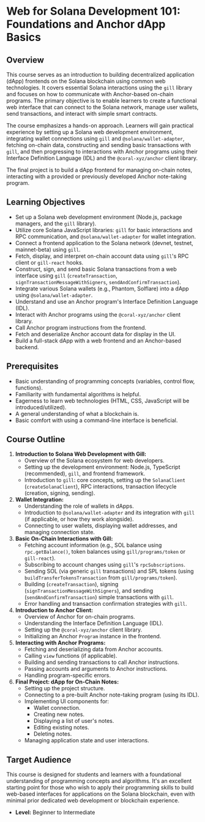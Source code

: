 # Web for Solana Development 101: Foundations and Anchor dApp Basics

## Overview

This course serves as an introduction to building decentralized application (dApp) frontends on the Solana blockchain using common web technologies. It covers essential Solana interactions using the `gill` library and focuses on how to communicate with Anchor-based on-chain programs. The primary objective is to enable learners to create a functional web interface that can connect to the Solana network, manage user wallets, send transactions, and interact with simple smart contracts.

The course emphasizes a hands-on approach. Learners will gain practical experience by setting up a Solana web development environment, integrating wallet connections using `gill` and `@solana/wallet-adapter`, fetching on-chain data, constructing and sending basic transactions with `gill`, and then progressing to interactions with Anchor programs using their Interface Definition Language (IDL) and the `@coral-xyz/anchor` client library.

The final project is to build a dApp frontend for managing on-chain notes, interacting with a provided or previously developed Anchor note-taking program.

## Learning Objectives

- Set up a Solana web development environment (Node.js, package managers, and the `gill` library).
- Utilize core Solana JavaScript libraries: `gill` for basic interactions and RPC communication, and `@solana/wallet-adapter` for wallet integration.
- Connect a frontend application to the Solana network (devnet, testnet, mainnet-beta) using `gill`.
- Fetch, display, and interpret on-chain account data using `gill`'s RPC client or `gill-react` hooks.
- Construct, sign, and send basic Solana transactions from a web interface using `gill` (`createTransaction`, `signTransactionMessageWithSigners`, `sendAndConfirmTransaction`).
- Integrate various Solana wallets (e.g., Phantom, Solflare) into a dApp using `@solana/wallet-adapter`.
- Understand and use an Anchor program's Interface Definition Language (IDL).
- Interact with Anchor programs using the `@coral-xyz/anchor` client library.
- Call Anchor program instructions from the frontend.
- Fetch and deserialize Anchor account data for display in the UI.
- Build a full-stack dApp with a web frontend and an Anchor-based backend.

## Prerequisites

- Basic understanding of programming concepts (variables, control flow, functions).
- Familiarity with fundamental algorithms is helpful.
- Eagerness to learn web technologies (HTML, CSS, JavaScript will be introduced/utilized).
- A general understanding of what a blockchain is.
- Basic comfort with using a command-line interface is beneficial.

## Course Outline

1.  **Introduction to Solana Web Development with Gill:**
    - Overview of the Solana ecosystem for web developers.
    - Setting up the development environment: Node.js, TypeScript (recommended), `gill`, and frontend framework.
    - Introduction to `gill`: core concepts, setting up the `SolanaClient` (`createSolanaClient`), RPC interactions, transaction lifecycle (creation, signing, sending).
2.  **Wallet Integration:**
    - Understanding the role of wallets in dApps.
    - Introduction to `@solana/wallet-adapter` and its integration with `gill` (if applicable, or how they work alongside).
    - Connecting to user wallets, displaying wallet addresses, and managing connection state.
3.  **Basic On-Chain Interactions with Gill:**
    - Fetching account information (e.g., SOL balance using `rpc.getBalance()`, token balances using `gill/programs/token` or `gill-react`).
    - Subscribing to account changes using `gill`'s `rpcSubscriptions`.
    - Sending SOL (via generic `gill` transactions) and SPL tokens (using `buildTransferTokensTransaction` from `gill/programs/token`).
    - Building (`createTransaction`), signing (`signTransactionMessageWithSigners`), and sending (`sendAndConfirmTransaction`) simple transactions with `gill`.
    - Error handling and transaction confirmation strategies with `gill`.
4.  **Introduction to Anchor Client:**
    - Overview of Anchor for on-chain programs.
    - Understanding the Interface Definition Language (IDL).
    - Setting up the `@coral-xyz/anchor` client library.
    - Initializing an Anchor `Program` instance in the frontend.
5.  **Interacting with Anchor Programs:**
    - Fetching and deserializing data from Anchor accounts.
    - Calling `view` functions (if applicable).
    - Building and sending transactions to call Anchor instructions.
    - Passing accounts and arguments to Anchor instructions.
    - Handling program-specific errors.
6.  **Final Project: dApp for On-Chain Notes:**
    - Setting up the project structure.
    - Connecting to a pre-built Anchor note-taking program (using its IDL).
    - Implementing UI components for:
      - Wallet connection.
      - Creating new notes.
      - Displaying a list of user's notes.
      - Editing existing notes.
      - Deleting notes.
    - Managing application state and user interactions.

## Target Audience

This course is designed for students and learners with a foundational understanding of programming concepts and algorithms. It's an excellent starting point for those who wish to apply their programming skills to build web-based interfaces for applications on the Solana blockchain, even with minimal prior dedicated web development or blockchain experience.

- **Level:** Beginner to Intermediate
